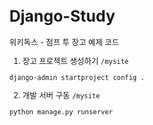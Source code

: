 # Django-Study
위키독스 - 점프 투 장고 예제 코드



1. 장고 프로젝트 생성하기
`/mysite`
```shell
django-admin startproject config .
```

2. 개발 서버 구동
`/mysite`
```shell
python manage.py runserver
```



